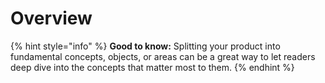 # Overview



{% hint style="info" %}
**Good to know:** Splitting your product into fundamental concepts, objects, or areas can be a great way to let readers deep dive into the concepts that matter most to them.
{% endhint %}
